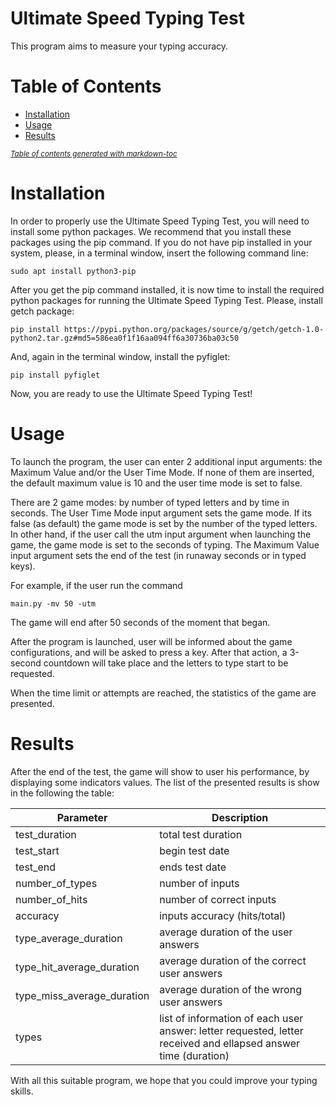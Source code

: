    
# Ultimate Speed Typing Test
This program aims to measure your typing accuracy.

# Table of Contents
- [Installation](#installation)
- [Usage](#usage)
- [Results](#results)

<small><i><a href='http://ecotrust-canada.github.io/markdown-toc/'>Table of contents generated with markdown-toc</a></i></small>

# Installation
In order to properly use the Ultimate Speed Typing Test, you will need to install some python packages. We recommend that you install these packages using the pip command.
If you do not have pip installed in your system, please, in a terminal window, insert the following command line:
    
    sudo apt install python3-pip
    
After you get the pip command installed, it is now time to install the required python packages for running the Ultimate Speed Typing Test.
Please, install getch package:

    pip install https://pypi.python.org/packages/source/g/getch/getch-1.0-python2.tar.gz#md5=586ea0f1f16aa094ff6a30736ba03c50
   
And, again in the terminal window, install the pyfiglet:
    
    pip install pyfiglet


Now, you are ready to use the Ultimate Speed Typing Test!

# Usage
To launch the program, the user can enter 2 additional input arguments: the Maximum Value and/or the User Time Mode.
If none of them are inserted, the default maximum value is 10 and the user time mode is set to false. 

There are 2 game modes: by number of typed letters and by time in seconds.
The User Time Mode input argument sets the game mode. If its false (as default) the game mode is set by the number of the typed letters. In other hand, if the user call the utm input argument when launching the game, the game mode is set to the seconds of typing.
The Maximum Value input argument sets the end of the test (in runaway seconds or in typed keys).

For example, if the user run the command 
    
    main.py -mv 50 -utm
    
The game will end after 50 seconds of the moment that began.

After the program is launched, user will be informed about the game configurations, and will be asked to press a key.
After that action, a 3-second countdown will take place and the letters to type start to be requested.

When the time limit or attempts are reached, the statistics of the game are presented.


# Results

After the end of the test, the game will show to user his performance, by displaying some indicators values.
The list of the presented results is show in the following the table:

Parameter | Description 
--- | --- 
test_duration | total test duration 
test_start | begin test date 
test_end | ends test date
number_of_types | number of inputs 
number_of_hits | number of correct inputs 
accuracy | inputs accuracy (hits/total) 
type_average_duration | average duration of the user answers 
type_hit_average_duration | average duration of the correct user answers 
type_miss_average_duration | average duration of the wrong user answers 
types | list of information of each user answer: letter requested, letter received and ellapsed answer time (duration) 

With all this suitable program, we hope that you could improve your typing skills.

    
